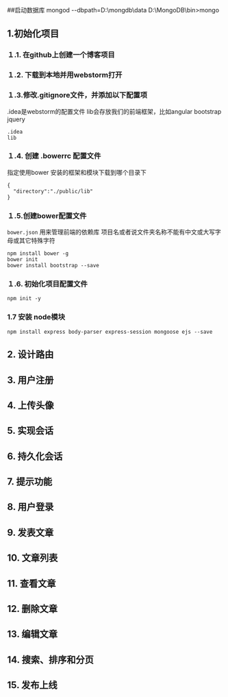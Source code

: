 ##启动数据库
  mongod --dbpath=D:\mongdb\data
  D:\MongoDB\bin>mongo
## 1.初始化项目

### １.1. 在github上创建一个博客项目
### １.2. 下载到本地并用webstorm打开
### １.3.修改.gitignore文件，并添加以下配置项
.idea是webstorm的配置文件
lib会存放我们的前端框架，比如angular bootstrap jquery
```
.idea
lib
```

### １.4. 创建 .bowerrc 配置文件
指定使用bower 安装的框架和模块下载到哪个目录下
```
{
  "directory":"./public/lib"
}
```

### １.5.创建bower配置文件
`bower.json` 用来管理前端的依赖库
项目名或者说文件夹名称不能有中文或大写字母或其它特殊字符
```
npm install bower -g
bower init
bower install bootstrap --save
```


### １.6. 初始化项目配置文件
```
npm init -y
```

### 1.7 安装 node模块
```
npm install express body-parser express-session mongoose ejs --save
```


## 2. 设计路由

## 3. 用户注册

## 4. 上传头像

## 5. 实现会话

## 6. 持久化会话

## 7. 提示功能

## 8. 用户登录

## 9. 发表文章

## 10. 文章列表

## 11. 查看文章

## 12. 删除文章

## 13. 编辑文章

## 14. 搜索、排序和分页

## 15. 发布上线
